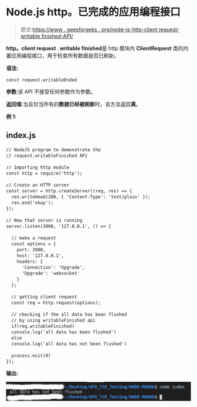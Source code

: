 # Node.js http。已完成的应用编程接口

> 原文:[https://www . geesforgeks . org/node-js-http-client request-writable finished-API/](https://www.geeksforgeeks.org/node-js-http-clientrequest-writablefinished-api/)

**http。client request . writable finished**是 http 模块内 **ClientRequest** 类的内置应用编程接口，用于检查所有数据是否已刷新。

**语法:**

```
const request.writableEnded
```

**参数**:该 API 不接受任何参数作为参数。

**返回值**:当且仅当所有的**数据已经被刷新**时，该方法返回**真**。

**例 1:**

## index.js

```
// NodeJS program to demonstrate the  
// request.writableFinished APi

// Importing http module
const http = require('http');

// Create an HTTP server
const server = http.createServer((req, res) => {
  res.writeHead(200, { 'Content-Type': 'text/plain' });
  res.end('okay');
});

// Now that server is running
server.listen(3000, '127.0.0.1', () => {

  // make a request
  const options = {
    port: 3000,
    host: '127.0.0.1',
    headers: {
      'Connection': 'Upgrade',
      'Upgrade': 'websocket'
    }
  };

  // getting client request
  const req = http.request(options);

  // checking if the all data has been flushed
  // by using writableFinished api
  if(req.writableFinished)
  console.log('all data has been flushed')
  else
  console.log('all data has not been flushed')

  process.exit(0)
});
```

**输出:**

![](img/bb2eea8674ec0a4715a0280dc9b63f27.png)
